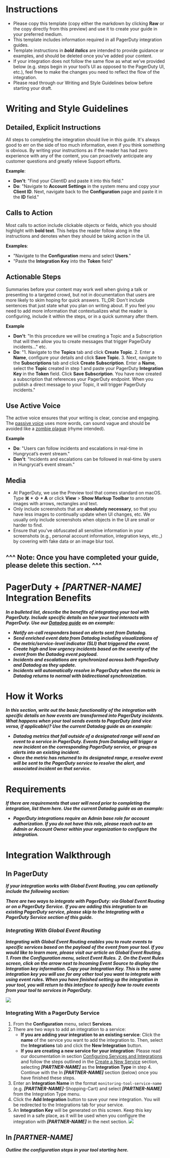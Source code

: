 # Instructions

* Please copy this template (copy either the markdown by clicking **Raw** or the copy directly from this preview) and use it to create your guide in your preferred medium. 
* This template includes information required in all PagerDuty integration guides.
* Template instructions in ***bold italics*** are intended to provide guidance or examples, and should be deleted once you’ve added your content.
* If your integration does not follow the same flow as what we’ve provided below (e.g. steps begin in your tool’s UI as opposed to the PagerDuty UI, etc.), feel free to make the changes you need to reflect the flow of the integration.
* Please read through our Writing and Style Guidelines below before starting your draft.

# Writing and Style Guidelines

## Detailed, Explicit Instructions
All steps to completing the integration should live in this guide. It's always good to err on the side of too much information, even if you think something is obvious. By writing your instructions as if the reader has had zero experience with any of the content, you can proactively anticipate any customer questions and greatly relieve Support efforts. 

**Example**:
* **Don't**: "Find your ClientID and paste it into this field."
* **Do**: "Navigate to **Account Settings** in the system menu and copy your **Client ID**. Next, navigate back to the **Configuration** page and paste it in the **ID** field." 

## Calls to Action

Most calls to action include clickable objects or fields, which you should highlight with **bold text**. This helps the reader follow along in the instructions and denotes when they should be taking action in the UI. 

**Examples**:
* "Navigate to the **Configuration** menu and select **Users**."
* "Paste the **Integration Key** into the **Token** field"

## Actionable Steps
Summaries before your content may work well when giving a talk or presenting to a targeted crowd, but not in documentation that users are more likely to skim hoping for quick answers. TL;DR: Don't include sentences that just state what you plan on writing about. If you feel you need to add more information that contextualizes what the reader is configuring, include it within the steps, or in a quick summary after them. 

**Example**
* **Don't**: "In this procedure we will be creating a Topic and a Subscription that will then allow you to create messages that trigger PagerDuty incidents..." etc.
* **Do**: "1. Navigate to the **Topics** tab and click **Create Topic**. 2. Enter a **Name**, configure your details and click **Save Topic**. 3. Next, navigate to the **Subscriptions** tab and click **Create Subscription**. Enter a **Name**, select the **Topic** created in step 1 and paste your PagerDuty **Integration Key** in the **Token** field. Click **Save Subscription**. You have now created a subscription that references your PagerDuty endpoint. When you publish a direct message to your Topic, it will trigger PagerDuty incidents."

## Use Active Voice
The active voice ensures that your writing is clear, concise and engaging. The [passive voice](https://webapps.towson.edu/ows/activepass.htm) uses more words, can sound vague and should be avoided like a [zombie plague](https://www.grammarly.com/blog/a-scary-easy-way-to-help-you-find-passive-voice/) (rhyme intended).

**Example**
* **Do**: "Users can follow incidents and escalations in real-time in Hungrycat’s event stream."
* **Don't**: "Incidents and escalations can be followed in real-time by users in Hungrycat’s event stream."

## Media

* At PagerDuty, we use the Preview tool that comes standard on macOS. Type **⌘ + ⇧ + A** or click **View** > **Show Markup Toolbar** to annotate images with arrows, rectangles and text.
* Only include screenshots that are **absolutely necessary**, so that you have less images to continually update when UI changes, etc. We usually only include screenshots when objects in the UI are small or harder to find. 
* Ensure that you've obfuscated all sensitive information in your screenshots (e.g., personal account information, integration keys, etc.,) by covering with fake data or an image blur tool. 

^^^ Note: Once you have completed your guide, please delete this section. ^^^
----

# PagerDuty + ***[PARTNER-NAME]*** Integration Benefits

***In a bulleted list, describe the benefits of integrating your tool with PagerDuty. Include specific details on how your tool interacts with PagerDuty.
Use our [Datadog guide](https://www.pagerduty.com/docs/guides/datadog-integration-guide/) as an example:***
* ***Notify on-call responders based on alerts sent from Datadog.***
* ***Send enriched event data from Datadog including visualizations of the metric/service-level indicator (SLI) that triggered the event.***
* ***Create high and low urgency incidents based on the severity of the event from the Datadog event payload.***
* ***Incidents and escalations are synchronized across both PagerDuty and Datadog as they update.***
* ***Incidents will automatically resolve in PagerDuty when the metric in Datadog returns to normal with bidirectional synchronization.***

# How it Works
***In this section, write out the basic functionality of the integration with specific details on how events are transformed into PagerDuty incidents. What happens when your tool sends events to PagerDuty (and vice versa, if applicable)?
Use the current Datadog guide as an example:***
* ***Datadog metrics that fall outside of a designated range will send an event to a service in PagerDuty. Events from Datadog will trigger a new incident on the corresponding PagerDuty service, or group as alerts into an existing incident.***
* ***Once the metric has returned to its designated range, a resolve event will be sent to the PagerDuty service to resolve the alert, and associated incident on that service.***

# Requirements
***If there are requirements that user will need prior to completing the integration, list them here.
Use the current Datadog guide as an example:***
* ***PagerDuty integrations require an Admin base role for account authorization. If you do not have this role, please reach out to an Admin or Account Owner within your organization to configure the integration.***

# Integration Walkthrough
## In PagerDuty

***If your integration works with Global Event Routing, you can optionally include the following section:***

***There are two ways to integrate with PagerDuty: via Global Event Routing or on a PagerDuty Service.***
***If you are adding this integration to an existing PagerDuty service, please skip to the Integrating with a PagerDuty Service section of this guide.***

### ***Integrating With Global Event Routing***
***Integrating with Global Event Routing enables you to route events to specific services based on the payload of the event from your tool. If you would like to learn more, please visit our article on Global Event Routing.***
***1. From the Configuration menu, select Event Rules.***
***2. On the Event Rules screen, click on the arrow next to Incoming Event Source to display the Integration key information. Copy your Integration Key. This is the same integration key you will use for any other tool you want to integrate with using event rules. When you have finished setting up the integration in your tool, you will return to this interface to specify how to route events from your tool to services in PagerDuty.***

![](https://pdpartner.s3.amazonaws.com/ig-template-incoming-event-source-key.png)

### Integrating With a PagerDuty Service
1. From the **Configuration** menu, select **Services**.
2. There are two ways to add an integration to a service:
   * **If you are adding your integration to an existing service**: Click the **name** of the service you want to add the integration to. Then, select the **Integrations** tab and click the **New Integration** button.
   * **If you are creating a new service for your integration**: Please read our documentation in section [Configuring Services and Integrations](https://support.pagerduty.com/docs/services-and-integrations#section-configuring-services-and-integrations) and follow the steps outlined in the [Create a New Service](https://support.pagerduty.com/docs/services-and-integrations#section-create-a-new-service) section, selecting ***[PARTNER-NAME]*** as the **Integration Type** in step 4. Continue with the In  ***[PARTNER-NAME]***  section (below) once you have finished these steps.
3. Enter an **Integration Name** in the format `monitoring-tool-service-name` (e.g.  ***[PARTNER-NAME]***-Shopping-Cart) and select  ***[PARTNER-NAME]***  from the Integration Type menu.
4. Click the **Add Integration** button to save your new integration. You will be redirected to the Integrations tab for your service.
5. An **Integration Key** will be generated on this screen. Keep this key saved in a safe place, as it will be used when you configure the integration with  ***[PARTNER-NAME]***  in the next section.
![](https://pdpartner.s3.amazonaws.com/ig-template-copy-integration-key.png)

## In ***[PARTNER-NAME]***

***Outline the configuration steps in your tool starting here.***

